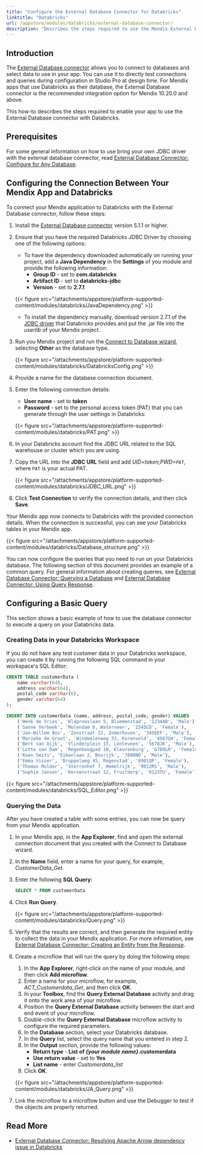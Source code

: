 ```yaml
---
title: "Configure the External Database Connector for Databricks"
linktitle: "Databricks"
url: /appstore/modules/databricks/external-database-connector/
description: "Describes the steps required to use the Mendix External Database connector with Databricks."
---
```


## Introduction

The [External Database connector](/appstore/modules/external-database-connector/) allows you to connect to databases and select data to use in your app. You can use it to directly test connections and queries during configuration in Studio Pro at design time. For Mendix apps that use Databricks as their database, the External Database connector is the recommended integration option for Mendix 10.20.0 and above.

This how-to describes the steps required to enable your app to use the External Database connector with Databricks.

## Prerequisites

For some general information on how to use bring your own JDBC driver with the external database connector, read [External Database Connector: Configure for Any Database](https://docs.mendix.com/appstore/modules/external-database-connector/#byod).

## Configuring the Connection Between Your Mendix App and Databricks

To connect your Mendix application to Databricks with the External Database connector, follow these steps:

1. Install the [External Database connector](https://marketplace.mendix.com/link/component/219862) version 5.1.1 or higher. 
2. Ensure that you have the required Databricks JDBC Driver by choosing one of the following options:

    * To have the dependency downloaded automatically on running your project, add a **Java Dependency** in the **Settings** of you module and provide the following information:    
        * **Group ID** - set to **com.databricks**
        * **Artifact ID** - set to **databricks-jdbc**
        * **Version** - set to **2.7.1**
   
   {{< figure src="/attachments/appstore/platform-supported-content/modules/databricks/JavaDependency.png" >}}
   
   * To install the dependency manually, download version 2.7.1 of the [JDBC driver](https://www.databricks.com/spark/jdbc-drivers-archive) that Databricks provides and put the .jar file into the *userlib* of your Mendix project.

3. Run you Mendix project and run the [Connect to Database wizard](/appstore/modules/external-database-connector/#configuration), selecting **Other** as the database type.

   {{< figure src="/attachments/appstore/platform-supported-content/modules/databricks/DatabricksConfig.png" >}}

4. Provide a name for the database connection document.
5. Enter the following connection details:

    * **User name** - set to **token**
    * **Password** - set to the personal access token (PAT) that you can generate through the user settings in Databricks:

   {{< figure src="/attachments/appstore/platform-supported-content/modules/databricks/PAT.png" >}}
   
7. In your Databricks account find the JDBC URL related to the SQL warehouse or cluster which you are using.
8. Copy the URL into the **JDBC URL** field and add *UID=token;PWD=`PAT`*, where `PAT` is your actual PAT.

   {{< figure src="/attachments/appstore/platform-supported-content/modules/databricks/JDBC_URL.png" >}}
  
9. Click **Test Connection** to verify the connection details, and then click **Save**.

Your Mendix app now connects to Databricks with the provided connection details. When the connection is successful, you can see your Databricks tables in your Mendix app.

{{< figure src="/attachments/appstore/platform-supported-content/modules/databricks/Database_structure.png" >}}

You can now configure the queries that you need to run on your Databricks database. The following section of this document provides an example of a common query. For general information about creating queries, see [External Database Connector: Querying a Database](/appstore/modules/external-database-connector/#query-database) and [External Database Connector: Using Query Response](/appstore/modules/external-database-connector/#use-query-response).

## Configuring a Basic Query

This section shows a basic example of how to use the database connector to execute a query on your Databricks data. 

### Creating Data in your Databricks Workspace

If you do not have any test customer data in your Databricks workspace, you can create it by running the following SQL command in your workspace's SQL Editor:

```sql
CREATE TABLE customerData (
    name varchar(64),
    address varchar(64),
    postal_code varchar(6),
    gender varchar(64)
); 

INSERT INTO customerData (name, address, postal_code, gender) VALUES 
    ('Henk de Vries', 'Klaprooslaan 5, Bloemenstad', '1234AB', 'Male'),
    ('Sanne Verbeek', 'Molendam 8, Waterveen', '2345CD', 'Female'),
    ('Jan-Willem Bos', 'Zonstraat 22, Zomerhoven', '3456EF', 'Male'),
    ('Marieke de Groot', 'Windmolenweg 33, Korenveld', '4567GH', 'Female'),
    ('Bert van Dijk', 'Vlinderplein 15, Lenteveen', '5678JK', 'Male'),
    ('Lotte van Dam', 'Regenboogpad 10, Kleurenburg', '6789LM', 'Female'),
    ('Koen Smits', 'Eikenlaan 2, Bosrijk', '7890NO', 'Male'),
    ('Emma Visser', 'Druppelweg 45, Regenstad', '8901QP', 'Female'),
    ('Thomas Mulder', 'Sterrenhof 7, Hemelrijk', '9012RS', 'Male'),
    ('Sophie Jansen', 'Kersenstraat 12, Fruitdorp', '0123TU', 'Female');
```

{{< figure src="/attachments/appstore/platform-supported-content/modules/databricks/SQL_Editor.png" >}}

### Querying the Data

After you have created a table with some entries, you can now be query from your Mendix application.

1. In your Mendix app, in the **App Explorer**, find and open the external connection document that you created with the Connect to Database wizard.
2. In the **Name** field, enter a name for your query, for example, *CustomerData_Get*.
3. Enter the following **SQL Query**:

    ```sql
    SELECT * FROM customerData
    ```

4. Click **Run Query**.

    {{< figure src="/attachments/appstore/platform-supported-content/modules/databricks/Query.png" >}}

5. Verify that the results are correct, and then generate the required entity to collect the data in your Mendix application. For more information, see [External Database Connector: Creating an Entity from the Response](/appstore/modules/external-database-connector/#create-entity).
6. Create a microflow that will run the query by doing the following steps:
    1. In the **App Explorer**, right-click on the name of your module, and then click **Add microflow**.
    2. Enter a name for your microflow, for example, *ACT_Customerdata_Get*, and then click **OK**.
    3. In your **Toolbox**, find the **Query External Database** activity and drag it onto the work area of your microflow.
    4. Position the **Query External Database** activity between the start and end event of your microflow.
    5. Double-click the **Query External Database** microflow activity to configure the required parameters.
    6. In the **Database** section, select your Databricks database.
    7. In the **Query** list, select the query name that you entered in step 2.
    10. In the **Output** section, provide the following values:
        * **Return type** - **List of *{your module name}*.customerdata**
        * **Use return value** - set to **Yes**
        * **List name** - enter *Customerdata_list*
    11. Click **OK**.

    {{< figure src="/attachments/appstore/platform-supported-content/modules/databricks/JA_Query.png" >}}

7. Link the microflow to a microflow button and use the Debugger to test if the objects are properly returned.

## Read More

* [External Database Connector: Resolving Apache Arrow dependency issue in Databricks](/appstore/modules/external-database-connector/#apache-arrow-databricks)
